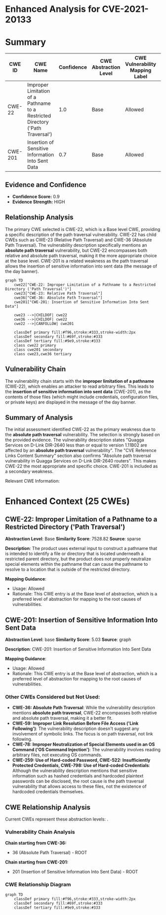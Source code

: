 # Enhanced Analysis for CVE-2021-20133

# Summary
| CWE ID | CWE Name | Confidence | CWE Abstraction Level | CWE Vulnerability Mapping Label | CWE-Vulnerability Mapping Notes |
|---|---|---|---|---|---|
| CWE-22 | Improper Limitation of a Pathname to a Restricted Directory ('Path Traversal') | 1.0 | Base | Allowed | Primary CWE |
| CWE-201 | Insertion of Sensitive Information Into Sent Data | 0.7 | Base | Allowed | Secondary Candidate |

## Evidence and Confidence

*   **Confidence Score:** 0.9
*   **Evidence Strength:** HIGH

## Relationship Analysis
The primary CWE selected is CWE-22, which is a Base level CWE, providing a specific description of the path traversal vulnerability. CWE-22 has child CWEs such as CWE-23 (Relative Path Traversal) and CWE-36 (Absolute Path Traversal). The vulnerability description specifically mentions an **absolute path traversal** vulnerability, but CWE-22 encompasses both relative and absolute path traversal, making it the more appropriate choice at the base level. CWE-201 is a related weakness as the path traversal allows the insertion of sensitive information into sent data (the message of the day banner).

```mermaid
graph TD
    cwe22["CWE-22: Improper Limitation of a Pathname to a Restricted Directory ('Path Traversal')"]
    cwe23["CWE-23: Relative Path Traversal"]
    cwe36["CWE-36: Absolute Path Traversal"]
    cwe201["CWE-201: Insertion of Sensitive Information Into Sent Data"]
    
    cwe23 -->|CHILDOF| cwe22
    cwe36 -->|CHILDOF| cwe22
    cwe22 -->|CANFOLLOW| cwe201
    
    classDef primary fill:#f96,stroke:#333,stroke-width:2px
    classDef secondary fill:#69f,stroke:#333
    classDef tertiary fill:#9e9,stroke:#333
    class cwe22 primary
    class cwe201 secondary
    class cwe23,cwe36 tertiary
```

## Vulnerability Chain
The vulnerability chain starts with the **improper limitation of a pathname** (CWE-22), which enables an attacker to read arbitrary files. This leads to the **insertion of sensitive information into sent data** (CWE-201), as the contents of those files (which might include credentials, configuration files, or private keys) are displayed in the message of the day banner.

## Summary of Analysis
The initial assessment identified CWE-22 as the primary weakness due to the **absolute path traversal** vulnerability. The selection is strongly based on the provided evidence. The vulnerability description states "Quagga Services on D-Link DIR-2640 less than or equal to version 1.11B02 are affected by an **absolute path traversal** vulnerability". The "CVE Reference Links Content Summary" section also confirms "Absolute path traversal vulnerability in Quagga Services on D-Link DIR-2640 routers". This makes CWE-22 the most appropriate and specific choice. CWE-201 is included as a secondary weakness.

Relevant CWE Information:

# Enhanced Context (25 CWEs)

## CWE-22: Improper Limitation of a Pathname to a Restricted Directory ('Path Traversal')
**Abstraction Level**: Base
**Similarity Score**: 7528.82
**Source**: sparse

**Description**:
The product uses external input to construct a pathname that is intended to identify a file or directory that is located underneath a restricted parent directory, but the product does not properly neutralize special elements within the pathname that can cause the pathname to resolve to a location that is outside of the restricted directory.

**Mapping Guidance**:
- Usage: Allowed
- Rationale: This CWE entry is at the Base level of abstraction, which is a preferred level of abstraction for mapping to the root causes of vulnerabilities.

## CWE-201: Insertion of Sensitive Information Into Sent Data
**Abstraction Level**: base
**Similarity Score**: 5.03
**Source**: graph

**Description**:
CWE-201: Insertion of Sensitive Information Into Sent Data

**Mapping Guidance**:
- Usage: Allowed
- Rationale: This CWE entry is at the Base level of abstraction, which is a preferred level of abstraction for mapping to the root causes of vulnerabilities.

### Other CWEs Considered but Not Used:

*   **CWE-36: Absolute Path Traversal**: While the vulnerability description mentions **absolute path traversal**, CWE-22 encompasses both relative and absolute path traversal, making it a better fit.
*   **CWE-59: Improper Link Resolution Before File Access ('Link Following')**: The vulnerability description doesn't suggest any involvement of symbolic links. The focus is on path traversal, not link following.
*   **CWE-78: Improper Neutralization of Special Elements used in an OS Command ('OS Command Injection')**: The vulnerability involves reading arbitrary files, not executing OS commands.
*   **CWE-259: Use of Hard-coded Password, CWE-522: Insufficiently Protected Credentials, CWE-798: Use of Hard-coded Credentials**: Although the vulnerability description mentions that sensitive information such as hashed credentials and hardcoded plaintext passwords can be disclosed, the root cause is the path traversal vulnerability that allows access to these files, not the existence of hardcoded credentials themselves.


## CWE Relationship Analysis

Current CWEs represent these abstraction levels: .


### Vulnerability Chain Analysis

**Chain starting from CWE-36:**
- 36 (Absolute Path Traversal) - ROOT


**Chain starting from CWE-201:**
- 201 (Insertion of Sensitive Information Into Sent Data) - ROOT



### CWE Relationship Diagram

```mermaid
graph TD
    classDef primary fill:#f96,stroke:#333,stroke-width:2px
    classDef secondary fill:#69f,stroke:#333
    classDef tertiary fill:#9e9,stroke:#333
```